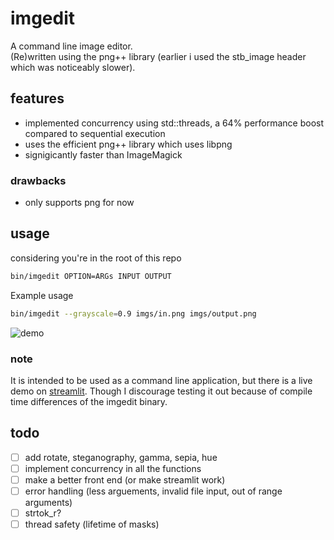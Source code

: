 # imgedit
A command line image editor.  
(Re)written using the png++ library (earlier i used the stb_image header which was noticeably slower).  

## features
- implemented concurrency using std::threads, a 64% performance boost compared to sequential execution  
- uses the efficient png++ library which uses libpng  
- signigicantly faster than ImageMagick  

### drawbacks
- only supports png for now  

## usage
considering you're in the root of this repo
```bash
bin/imgedit OPTION=ARGs INPUT OUTPUT
```
Example usage
```bash
bin/imgedit --grayscale=0.9 imgs/in.png imgs/output.png
```

![demo](imgs/demo.gif)  

### note
It is intended to be used as a command line application, but there is a live demo on [streamlit](https://imgedit-savar.streamlit.app). Though I discourage testing it out because of compile time differences of the imgedit binary.  

## todo
- [ ] add rotate, steganography, gamma, sepia, hue
- [ ] implement concurrency in all the functions
- [ ] make a better front end (or make streamlit work)
- [ ] error handling (less arguements, invalid file input, out of range arguments)
- [ ] strtok_r?
- [ ] thread safety (lifetime of masks)
